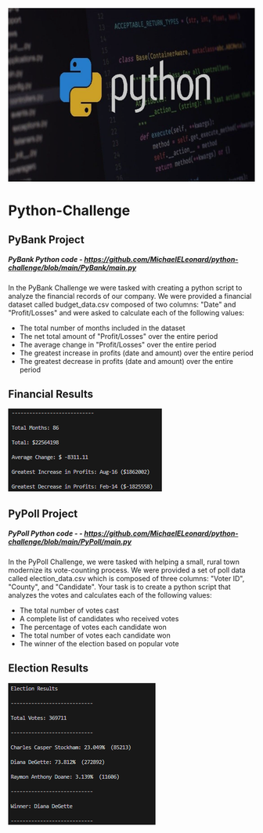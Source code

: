 <img src="Pics/Header.png" width="716" height="354">

# Python-Challenge

## PyBank Project

##### PyBank Python code - https://github.com/MichaelELeonard/python-challenge/blob/main/PyBank/main.py

In the PyBank Challenge we were tasked with creating a python script to analyze the financial records of our company. We were provided a financial dataset called budget_data.csv composed of two columns: "Date" and "Profit/Losses" and were asked to calculate each of the following values:

* The total number of months included in the dataset <br>
* The net total amount of "Profit/Losses" over the entire period <br>
* The average change in "Profit/Losses" over the entire period <br>
* The greatest increase in profits (date and amount) over the entire period <br>
* The greatest decrease in profits (date and amount) over the entire period <br>

## Financial Results
<img src="Pics/PyBank Results.png" width="314" height="169">

<br>



## PyPoll Project

##### PyPoll Python code - - https://github.com/MichaelELeonard/python-challenge/blob/main/PyPoll/main.py

In the PyPoll Challenge, we were tasked with helping a small, rural town modernize its vote-counting process.  We were provided a set of poll data called election_data.csv which is composed of three columns: "Voter ID", "County", and "Candidate". Your task is to create a python script that analyzes the votes and calculates each of the following values:

* The total number of votes cast
* A complete list of candidates who received votes
* The percentage of votes each candidate won
* The total number of votes each candidate won
* The winner of the election based on popular vote

## Election Results
<img src="Pics/PyPoll Results.png" width="301" height="289">

